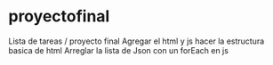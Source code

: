 # proyectofinal
Lista de tareas / proyecto final
Agregar el html y js
hacer la estructura basica de html
Arreglar la lista de Json con un forEach en js 